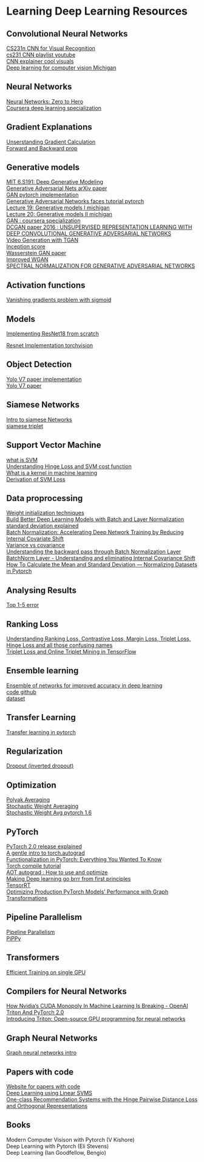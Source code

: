 # Learning Deep Learning Resources 

## Convolutional Neural Networks
[CS231n CNN for Visual Recognition](https://cs231n.github.io/)<br>
[cs231 CNN playlist youtube](https://www.youtube.com/playlist?list=PLC1qU-LWwrF64f4QKQT-Vg5Wr4qEE1Zxk)<br>
[CNN explainer cool visuals](https://poloclub.github.io/cnn-explainer/)<br>
[Deep learning for computer vision Michigan](https://www.youtube.com/playlist?list=PL5-TkQAfAZFbzxjBHtzdVCWE0Zbhomg7r)

## Neural Networks
[Neural Networks: Zero to Hero](https://github.com/karpathy/nn-zero-to-hero)<br>
[Coursera deep learning specialization](https://github.com/amanchadha/coursera-deep-learning-specialization)

## Gradient Explanations
[Unserstanding Gradient Calculation](https://forums.fast.ai/t/understanding-gradient-calculation/42770/7)<br>
[Forward and Backward prop](https://www.irit.fr/~Thomas.Pellegrini/pdf/slides-cct-26janv2017_Thomas_Pellegrini.pdf)

## Generative models 
[MIT 6.S191: Deep Generative Modeling](https://www.youtube.com/watch?v=QcLlc9lj2hk)<br>
[Generative Adversarial Nets arXiv paper](https://arxiv.org/pdf/1406.2661v1.pdf)<br>
[GAN pytorch implementation](https://github.com/eriklindernoren/PyTorch-GAN/blob/master/implementations/gan/gan.py)<br>
[Generative Adversarial Networks faces tutorial pytorch](https://pytorch.org/tutorials/beginner/dcgan_faces_tutorial.html)<br>
[Lecture 19: Generative models I michigan](https://www.youtube.com/watch?v=Q3HU2vEhD5Y&list=PL5-TkQAfAZFbzxjBHtzdVCWE0Zbhomg7r&index=19)<br>
[Lecture 20: Generative models II michigan](https://www.youtube.com/watch?v=Q3HU2vEhD5Y&list=PL5-TkQAfAZFbzxjBHtzdVCWE0Zbhomg7r&index=20)<br>
[GAN : coursera specialization](https://github.com/amanchadha/coursera-gan-specialization/)<br>
[DCGAN paper 2016 : UNSUPERVISED REPRESENTATION LEARNING WITH DEEP CONVOLUTIONAL GENERATIVE ADVERSARIAL NETWORKS](https://arxiv.org/pdf/1511.06434.pdf)<br>
[Video Generation with TGAN](https://colab.research.google.com/github/https-deeplearning-ai/GANs-Public/blob/master/C1W2_Video_Generation_(Optional).ipynb)<br>
[Inception score](https://machinelearningmastery.com/how-to-implement-the-inception-score-from-scratch-for-evaluating-generated-images/)<br>
[Wasserstein GAN paper](https://arxiv.org/pdf/1701.07875.pdf)<br>
[Improved WGAN](https://arxiv.org/pdf/1704.00028.pdf)<br>
[SPECTRAL NORMALIZATION FOR GENERATIVE ADVERSARIAL NETWORKS ](https://arxiv.org/pdf/1802.05957.pdf)

## Activation functions
[Vanishing gradients problem with sigmoid](https://www.kdnuggets.com/2022/02/vanishing-gradient-problem.html)

## Models 
[Implementing ResNet18 from scratch](https://debuggercafe.com/implementing-resnet18-in-pytorch-from-scratch/)<br>

[Resnet Implementation torchvision](https://github.com/pytorch/vision/blob/fe973ceed96da733ec0ae61c525b2f886ccfba21/torchvision/models/resnet.py#L120-L127)<br>

## Object Detection 
[Yolo V7 paper implementation](https://github.com/WongKinYiu/yolov7/blob/main/models/yolo.py)<br>
[Yolo V7 paper](https://github.com/WongKinYiu/yolov7/raw/main/paper/yolov7.pdf)

## Siamese Networks 
[Intro to siamese Networks](https://towardsdatascience.com/a-friendly-introduction-to-siamese-networks-85ab17522942)<br>
[siamese triplet](https://github.com/adambielski/siamese-triplet)


## Support Vector Machine
[what is SVM](https://programmathically.com/what-is-a-support-vector/)<br>
[Understanding Hinge Loss and SVM cost function](https://programmathically.com/understanding-hinge-loss-and-the-svm-cost-function/)<br>
[What is a kernel in machine learning](https://programmathically.com/what-is-a-kernel-in-machine-learning/)<br>
[Derivation of SVM Loss](https://math.stackexchange.com/questions/2572318/derivation-of-gradient-of-svm-loss)

## Data proprocessing
[Weight initialization techniques](https://www.numpyninja.com/post/weight-initialization-techniques)<br>
[Build Better Deep Learning Models with Batch and Layer Normalization](https://www.pinecone.io/learn/batch-layer-normalization/)<br>
[standard deviation explained](https://www.youtube.com/watch?v=HvDqbzu0i0E)<br>
[Batch Normalization: Accelerating Deep Network Training by Reducing Internal Covariate Shift](https://arxiv.org/pdf/1502.03167.pdf)<br>
[Variance vs covariance](https://www.investopedia.com/ask/answers/041515/what-difference-between-variance-and-covariance.asp)<br>
[Understanding the backward pass through Batch Normalization Layer](https://kratzert.github.io/2016/02/12/understanding-the-gradient-flow-through-the-batch-normalization-layer.html)<br>
[BatchNorm Layer - Understanding and eliminating Internal Covariance Shift](https://deepnotes.io/batchnorm#backward-propagation)<br>
[How To Calculate the Mean and Standard Deviation — Normalizing Datasets in Pytorch](https://towardsdatascience.com/how-to-calculate-the-mean-and-standard-deviation-normalizing-datasets-in-pytorch-704bd7d05f4c#:~:text=The%20data%20can%20be%20normalized,a%20standard%20deviation%20of%201.)

## Analysing Results
[Top 1-5 error](https://deepchecks.com/glossary/top-1-error-rate/)

## Ranking Loss 
[Understanding Ranking Loss, Contrastive Loss, Margin Loss, Triplet Loss, Hinge Loss and all those confusing names](https://gombru.github.io/2019/04/03/ranking_loss/)<br>
[Triplet Loss and Online Triplet Mining in TensorFlow](https://omoindrot.github.io/triplet-loss)

## Ensemble learning
[Ensemble of networks for improved accuracy in deep learning](https://www.youtube.com/watch?v=-ix_Mjzu8BU)<br>
[code github](https://github.com/bnsreenu/python_for_microscopists/blob/master/213-ensemble_sign_language.py)<br>
[dataset](https://www.kaggle.com/datamunge/sign-language-mnist)

## Transfer Learning
[Transfer learning in pytorch](https://pytorch.org/tutorials/beginner/transfer_learning_tutorial.html)

## Regularization
[Dropout (inverted dropout)](https://teetracker.medium.com/dropout-inverted-dropout-ec5d16d7a473)

## Optimization 
[Polyak Averaging](https://paperswithcode.com/method/polyak-averaging)<br>
[Stochastic Weight Averaging](https://pytorch.org/blog/stochastic-weight-averaging-in-pytorch/)<br>
[Stochastic Weight Avg pytorch 1.6](https://pytorch.org/blog/pytorch-1.6-now-includes-stochastic-weight-averaging/)

## PyTorch
[PyTorch 2.0 release explained](https://medium.com/@MaziBoustani/pytorch-2-0-release-explained-b5f167b86819)<br>
[A gentle intro to torch.autograd](https://pytorch.org/tutorials/beginner/blitz/autograd_tutorial.html?highlight=autograd)<br>
[Functionalization in PyTorch: Everything You Wanted To Know](https://dev-discuss.pytorch.org/t/functionalization-in-pytorch-everything-you-wanted-to-know/965)<br>
[Torch compile tutorial](https://pytorch.org/tutorials/intermediate/torch_compile_tutorial.html)<br>
[AOT autograd : How to use and optimize](https://pytorch.org/functorch/stable/notebooks/aot_autograd_optimizations.html)<br>
[Making Deep learning go brrr from first principles](https://horace.io/brrr_intro.html)<br>
[TensorRT](https://pytorch.org/TensorRT/tutorials/getting_started_with_fx_path.html)<br>
[Optimizing Production PyTorch Models’ Performance with Graph Transformations](https://pytorch.org/blog/optimizing-production-pytorch-performance-with-graph-transformations/)

## Pipeline Parallelism
[Pipeline Parallelism](https://www.deepspeed.ai/tutorials/pipeline/)<br>
[PiPPy](https://github.com/pytorch/tau)

## Transformers
[Efficient Training on single GPU](https://huggingface.co/docs/transformers/perf_train_gpu_one)

## Compilers for Neural Networks
[How Nvidia’s CUDA Monopoly In Machine Learning Is Breaking - OpenAI Triton And PyTorch 2.0](https://www.semianalysis.com/p/nvidiaopenaitritonpytorch)<br>
[Introducing Triton: Open-source GPU programming for neural networks](https://openai.com/research/triton)

## Graph Neural Networks
[Graph neural networks intro](https://distill.pub/2021/gnn-intro/)

## Papers with code 
[Website for papers with code](https://paperswithcode.com/)<br>
[Deep Learning using Linear SVMS](https://paperswithcode.com/paper/deep-learning-using-linear-support-vector)<br>
[One-class Recommendation Systems with the Hinge Pairwise Distance Loss and Orthogonal Representations](https://paperswithcode.com/paper/one-class-recommendation-systems-with-the)

## Books 
Modern Computer Visison with Pytorch (V Kishore)<br>
Deep Learning with Pytorch (Eli Stevens)<br>
Deep Learning (Ian Goodfellow, Bengio)
